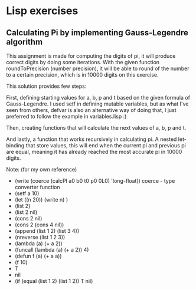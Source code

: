 # Lisp exercises

## Calculating Pi by implementing Gauss-Legendre algorithm

This assignment is made for computing the digits of pi, it will produce correct digits by doing some iterations. With the given function roundToPrecision (number precision), it will be able to round of the number to a certain precision, which is in 10000 digits on this exercise.

This solution provides few steps:

First, defining starting values for a, b, p and t based on the given formula of Gauss-Legendre. I used setf in defining mutable variables, but as what I've seen from others, defvar is also an alternative way of doing that, I just preferred to follow the example in variables.lisp :)

Then, creating functions that will calculate the next values of a, b, p and t.

And lastly, a function that works recursively in calculating pi. A nested let-binding that store values, this will end when the current pi and previous pi are equal, meaning it has already reached the most accurate pi in 10000 digits.

Note: (for my own reference)

* (write (coerce (calcPI a0 b0 t0 p0 0L0) 'long-float))
          coerce - type converter function
* (setf a 10)
* (let ((n 20))
  (write n)
  )
* (list 2)
* (list 2 nil)
* (cons 2 nil)
* (cons 2 (cons 4 nil))
* (append (list 1 2) (list 3 4))
* (nreverse (list 1 2 3))
* (lambda (a) (+ a 2))
* (funcall (lambda (a) (+ a 2)) 4) 
* (defun f (a) (+ a a))
* (f 10)
* T
* nil
* (if (equal (list 1 2) (list 1 2)) T nil)
